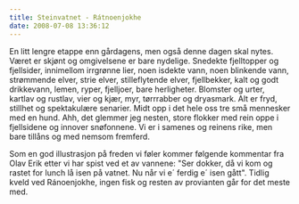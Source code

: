 ```yaml
---
title: Steinvatnet - Rátnoenjokhe
date: 2008-07-08 13:36:12
---
```


En litt lengre etappe enn gårdagens, men også denne dagen skal nytes. Været er skjønt og omgivelsene er bare nydelige. Snedekte fjelltopper og fjellsider, innimellom irrgrønne lier, noen isdekte vann, noen blinkende vann, strømmende elver, strie elver, stilleflytende elver, fjellbekker, kalt og godt drikkevann, lemen, ryper, fjelljoer, bare herligheter. Blomster og urter,  kartlav og rustlav, vier og kjær, myr, tørrrabber og dryasmark. Alt er fryd, stillhet og spektakulære senarier. Midt opp i det hele oss tre små mennesker med en hund. Ahh, det glemmer jeg nesten, store flokker med rein oppe i fjellsidene og innover snøfonnene. Vi er i samenes og reinens rike, men bare tillåns og med nemsom fremferd.

Som en god illustrasjon på freden vi føler kommer følgende kommentar fra Olav Erik etter vi har spist ved et av vannene: "Ser dokker, då vi kom og rastet for lunch lå isen på vatnet. Nu når vi e´ ferdig e´ isen gått". Tidlig kveld ved Ránoenjokhe, ingen fisk og resten av provianten går for det meste med.
